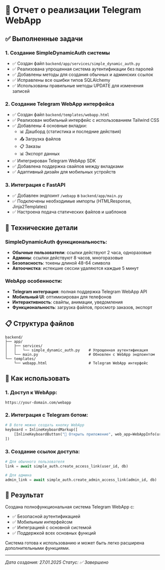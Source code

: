 # 📱 Отчет о реализации Telegram WebApp

## ✅ Выполненные задачи

### 1. Создание SimpleDynamicAuth системы
- ✅ Создан файл `backend/app/services/simple_dynamic_auth.py`
- ✅ Реализована упрощенная система аутентификации без паролей
- ✅ Добавлены методы для создания обычных и админских ссылок
- ✅ Исправлены все ошибки типов SQLAlchemy
- ✅ Использованы правильные методы UPDATE для изменения записей

### 2. Создание Telegram WebApp интерфейса
- ✅ Создан файл `backend/templates/webapp.html`
- ✅ Реализован мобильный интерфейс с использованием Tailwind CSS
- ✅ Добавлены 4 основные вкладки:
  - 📊 Дашборд (статистика и последние действия)
  - 📤 Загрузка файлов
  - 📋 Заказы
  - 📊 Экспорт данных
- ✅ Интегрирован Telegram WebApp SDK
- ✅ Добавлена поддержка свайпов между вкладками
- ✅ Адаптивный дизайн для мобильных устройств

### 3. Интеграция с FastAPI
- ✅ Добавлен эндпоинт `/webapp` в `backend/app/main.py`
- ✅ Подключены необходимые импорты (HTMLResponse, Jinja2Templates)
- ✅ Настроена подача статических файлов и шаблонов

## 🔧 Технические детали

### SimpleDynamicAuth функциональность:
- **Обычные пользователи**: ссылки действуют 2 часа, одноразовые
- **Админы**: ссылки действуют 8 часов, многоразовые
- **Безопасность**: токены длиной 48-64 символа
- **Автоочистка**: истекшие сессии удаляются каждые 5 минут

### WebApp особенности:
- **Telegram интеграция**: полная поддержка Telegram WebApp API
- **Мобильный UI**: оптимизирован для телефонов
- **Интерактивность**: свайпы, анимации, уведомления
- **Функциональность**: загрузка файлов, просмотр заказов, экспорт

## 📋 Структура файлов

```
backend/
├── app/
│   ├── services/
│   │   └── simple_dynamic_auth.py    # Упрощенная аутентификация
│   └── main.py                       # Обновлен с WebApp эндпоинтом
└── templates/
    └── webapp.html                   # Telegram WebApp интерфейс
```

## 🚀 Как использовать

### 1. Доступ к WebApp:
```
https://your-domain.com/webapp
```

### 2. Интеграция с Telegram ботом:
```python
# В боте можно создать кнопку WebApp
keyboard = InlineKeyboardMarkup([
    [InlineKeyboardButton("🚀 Открыть приложение", web_app=WebAppInfo(url="https://your-domain.com/webapp"))]
])
```

### 3. Создание ссылок доступа:
```python
# Для обычного пользователя
link = await simple_auth.create_access_link(user_id, db)

# Для админа
admin_link = await simple_auth.create_admin_access_link(admin_id, db)
```

## 🎯 Результат

Создана полнофункциональная система Telegram WebApp с:
- ✅ Безопасной аутентификацией
- ✅ Мобильным интерфейсом
- ✅ Интеграцией с основной системой
- ✅ Поддержкой всех основных функций

Система готова к использованию и может быть легко расширена дополнительными функциями.

---
*Дата создания: 27.01.2025*
*Статус: ✅ Завершено*
